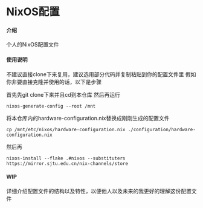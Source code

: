 # NixOS配置

#### 介绍
个人的NixOS配置文件


#### 使用说明
不建议直接clone下来复用，建议选用部分代码并复制粘贴到你的配置文件里
假如你非要直接克隆并使用的话，以下是步骤

首先先git clone下来并且cd到本仓库
然后再运行

```
nixos-generate-config --root /mnt
```
将本仓库内的hardware-configuration.nix替换成刚刚生成的配置文件

```
cp /mnt/etc/nixos/hardware-configuration.nix ./configuration/hardware-configuration.nix
```

然后再

```
nixos-install --flake .#nixos --substituters https://mirror.sjtu.edu.cn/nix-channels/store
```

#### WIP
详细介绍配置文件的结构以及特性，以便他人以及未来的我更好的理解这份配置文件